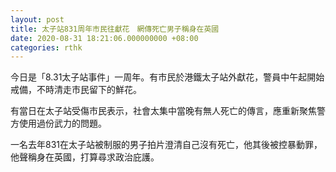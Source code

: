 ```yaml
---
layout: post
title: 太子站831周年市民往獻花　網傳死亡男子稱身在英國
date: 2020-08-31 18:21:06.000000000 +08:00
categories: rthk
---
```


今日是「8.31太子站事件」一周年。有市民於港鐵太子站外獻花，警員中午起開始戒備，不時清走市民留下的鮮花。

有當日在太子站受傷市民表示，社會太集中當晚有無人死亡的傳言，應重新聚焦警方使用過份武力的問題。

一名去年831在太子站被制服的男子拍片澄清自己沒有死亡，他其後被控暴動罪，他聲稱身在英國，打算尋求政治庇護。
